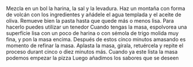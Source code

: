 Mezcla en un bol la harina, la sal y la levadura.
Haz un montaña con forma de volcán con los ingredientes y añádele el agua templada y el aceite de oliva.
Remueve bien la pasta hasta que quede más o menos lisa. Para hacerlo puedes utilizar un tenedor
Cuando tengas la masa, espolvorea una superfície lisa con un poco de harina o con sémola de trigo molida muy fina, y pon la masa encima. 
Después de estos cinco minutos amasando es momento de refinar la masa. Aplasta la masa, gírala, retuércela y repite el proceso durant cinco o diez minutos más.
Cuando ya este lista la masa podemos empezar la pizza 
Luego añadimos los sabores que se deseen